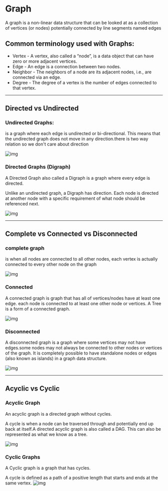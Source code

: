# Graph

A graph is a non-linear data structure that can be looked at as a collection of vertices (or nodes) potentially connected by line segments named edges

##  Common terminology used  with Graphs:
- Vertex - A vertex, also called a “node”, is a data object that can have zero or more adjacent vertices.
- Edge - An edge is a connection between two nodes.
- Neighbor - The neighbors of a node are its adjacent nodes, i.e., are connected via an edge.
- Degree - The degree of a vertex is the number of edges connected to that vertex.
---
## Directed vs Undirected


### Undirected Graphs: 
is a graph where each edge is undirected or bi-directional. This means that the undirected graph does not move in any direction.there is two way relation so we don't care about direction

![img](https://codefellows.github.io/common_curriculum/data_structures_and_algorithms/Code_401/class-35/resources/assets/UndirectedGraph.PNG)

### Directed Graphs (Digraph)
A Directed Graph also called a Digraph is a graph where every edge is directed.

Unlike an undirected graph, a Digraph has direction. Each node is directed at another node with a specific requirement of what node should be referenced next.

![img](https://codefellows.github.io/common_curriculum/data_structures_and_algorithms/Code_401/class-35/resources/assets/DirectedGraph.PNG)

---
## Complete vs Connected vs Disconnected

### complete graph
 is when all nodes are connected to all other nodes, each vertex is actually connected to every other node on the graph

 ![img](https://codefellows.github.io/common_curriculum/data_structures_and_algorithms/Code_401/class-35/resources/assets/CompleteGraph.PNG)

 ### Connected
A connected graph is graph that has all of vertices/nodes have at least one edge.
 each node is connected to at least one other node or vertices. A Tree is a form of a connected graph. 

![img](https://codefellows.github.io/common_curriculum/data_structures_and_algorithms/Code_401/class-35/resources/assets/ConnectedGraph.PNG)

### Disconnected
A disconnected graph is a graph where some vertices may not have edges.some nodes may not always be connected to other nodes or vertices of the graph. It is completely possible to have standalone nodes or edges (also known as islands) in a graph data structure.

![img](https://codefellows.github.io/common_curriculum/data_structures_and_algorithms/Code_401/class-35/resources/assets/DisconnectedGraph.PNG)

---

## Acyclic vs Cyclic


### Acyclic Graph
An acyclic graph is a directed graph without cycles.

A cycle is when a node can be traversed through and potentially end up back at itself.A directed acyclic graph is also called a DAG. This can also be represented as what we know as a tree.

![img](https://codefellows.github.io/common_curriculum/data_structures_and_algorithms/Code_401/class-35/resources/assets/threeAcyclic.png)


### Cyclic Graphs
A Cyclic graph is a graph that has cycles.

A cycle is defined as a path of a positive length that starts and ends at the same vertex.
![img](https://codefellows.github.io/common_curriculum/data_structures_and_algorithms/Code_401/class-35/resources/assets/cyclic.PNG)
